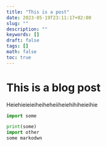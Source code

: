 ```yaml
---
title: "This is a post"
date: 2023-05-19T23:11:17+02:00
slug: ""
description: ""
keywords: []
draft: false
tags: []
math: false
toc: true
---
```


# This is a blog post

Heiehieieieiheiheheiiheiehihiheieihie

```python
import some

print(some)
import other
some markodwn

```
